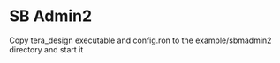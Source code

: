 # SB Admin2
Copy tera_design executable and config.ron to the example/sbmadmin2 directory and start it
